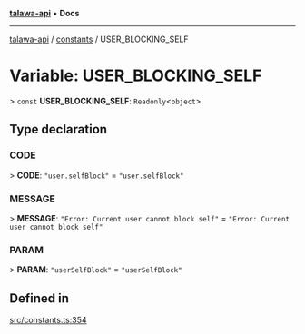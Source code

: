 [**talawa-api**](../../README.md) • **Docs**

***

[talawa-api](../../modules.md) / [constants](../README.md) / USER\_BLOCKING\_SELF

# Variable: USER\_BLOCKING\_SELF

\> `const` **USER\_BLOCKING\_SELF**: `Readonly`\<`object`\>

## Type declaration

### CODE

\> **CODE**: `"user.selfBlock"` = `"user.selfBlock"`

### MESSAGE

\> **MESSAGE**: `"Error: Current user cannot block self"` = `"Error: Current user cannot block self"`

### PARAM

\> **PARAM**: `"userSelfBlock"` = `"userSelfBlock"`

## Defined in

[src/constants.ts:354](https://github.com/PalisadoesFoundation/talawa-api/blob/1f38da5423898626c6ebfa24896a9c3d008195c6/src/constants.ts#L354)
